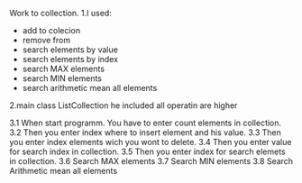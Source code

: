 Work to collection.
1.I used:
- add to colecion
- remove from 
- search elements by value
- search elements by index
- search MAX elements
- search MIN elements
- search arithmetic mean all elements

2.main class ListCollection
  he included all operatin are higher

3.1 When start programm. You have to enter count elements in collection. 
3.2 Then you enter index where to insert element and his value.
3.3 Then you enter index elements wich you wont to delete.
3.4 Then you enter value for search index in collection.
3.5 Then you enter index for search elemets in collection.
3.6 Search MAX elements
3.7 Search MIN elements
3.8 Search Arithmetic mean all elements
